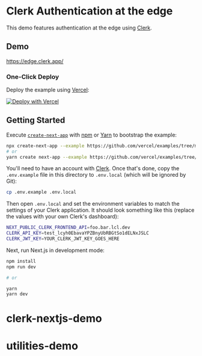 # Clerk Authentication at the edge

This demo features authentication at the edge using [Clerk](https://clerk.dev/?utm_source=vercel&utm_medium=github&utm_campaign=edge-authentication).

## Demo

https://edge.clerk.app/

### One-Click Deploy

Deploy the example using [Vercel](https://vercel.com?utm_source=github&utm_medium=readme):

[![Deploy with Vercel](https://vercel.com/button)](https://vercel.com/new/clone?repository-url=https://github.com/vercel/examples/tree/main/edge-functions/clerk-authentication&env=NEXT_PUBLIC_CLERK_FRONTEND_API,CLERK_API_KEY,CLERK_JWT_KEY&project-name=clerk-authentication&repo-name=clerk-authentication)

## Getting Started

Execute [`create-next-app`](https://github.com/vercel/next.js/tree/canary/packages/create-next-app) with [npm](https://docs.npmjs.com/cli/init) or [Yarn](https://yarnpkg.com/lang/en/docs/cli/create/) to bootstrap the example:

```bash
npx create-next-app --example https://github.com/vercel/examples/tree/main/edge-functions/clerk-authentication clerk-authentication
# or
yarn create next-app --example https://github.com/vercel/examples/tree/main/edge-functions/clerk-authentication clerk-authentication
```

You'll need to have an account with [Clerk](https://clerk.dev/?utm_source=vercel&utm_medium=github&utm_campaign=edge-authentication). Once that's done, copy the `.env.example` file in this directory to `.env.local` (which will be ignored by Git):

```bash
cp .env.example .env.local
```

Then open `.env.local` and set the environment variables to match the settings of your Clerk application. It should look something like this (replace the values with your own Clerk's dashboard):

```bash
NEXT_PUBLIC_CLERK_FRONTEND_API=foo.bar.lcl.dev
CLERK_API_KEY=test_lcyh0EbavaYPZBnyUbRBGtSo1dELNxJSLC
CLERK_JWT_KEY=YOUR_CLERK_JWT_KEY_GOES_HERE
```

Next, run Next.js in development mode:

```bash
npm install
npm run dev

# or

yarn
yarn dev
```
# clerk-nextjs-demo
# utilities-demo

